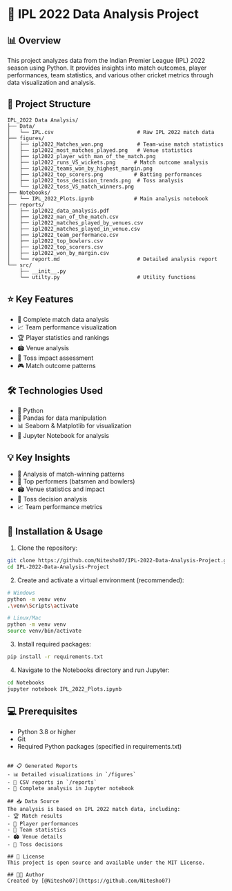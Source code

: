# 🏏 IPL 2022 Data Analysis Project

## 📊 Overview
This project analyzes data from the Indian Premier League (IPL) 2022 season using Python. It provides insights into match outcomes, player performances, team statistics, and various other cricket metrics through data visualization and analysis.

## 📁 Project Structure
```
IPL_2022 Data Analysis/
├── Data/
│   └── IPL.csv                           # Raw IPL 2022 match data
├── figures/
│   ├── ipl2022_Matches_won.png           # Team-wise match statistics
│   ├── ipl2022_most_matches_played.png   # Venue statistics
│   ├── ipl2022_player_with_man_of_the_match.png
│   ├── ipl2022_runs_VS_wickets.png      # Match outcome analysis
│   ├── ipl2022_teams_won_by_highest_margin.png
│   ├── ipl2022_top_scorers.png          # Batting performances
│   ├── ipl2022_toss_decision_trends.png  # Toss analysis
│   └── ipl2022_toss_VS_match_winners.png
├── Notebooks/
│   └── IPL_2022_Plots.ipynb             # Main analysis notebook
├── reports/
│   ├── ipl2022_data_analysis.pdf
│   ├── ipl2022_man_of_the_match.csv
│   ├── ipl2022_matches_played_by_venues.csv
│   ├── ipl2022_matches_played_in_venue.csv
│   ├── ipl2022_team_performance.csv
│   ├── ipl2022_top_bowlers.csv
│   ├── ipl2022_top_scorers.csv
│   ├── ipl2022_won_by_margin.csv
│   └── report.md                         # Detailed analysis report
└── src/
    ├── __init__.py
    └── utilty.py                         # Utility functions
```

## ⭐ Key Features
- 🎯 Complete match data analysis
- 📈 Team performance visualization
- 🏆 Player statistics and rankings
- 🏟️ Venue analysis
- 🎲 Toss impact assessment
- 🎮 Match outcome patterns

## 🛠️ Technologies Used
- 🐍 Python
- 🐼 Pandas for data manipulation
- 📊 Seaborn & Matplotlib for visualization
- 📓 Jupyter Notebook for analysis

## 💡 Key Insights
- 🎯 Analysis of match-winning patterns
- 🌟 Top performers (batsmen and bowlers)
- 🏟️ Venue statistics and impact
- 🎲 Toss decision analysis
- 📈 Team performance metrics

## 🚀 Installation & Usage
1. Clone the repository:
```bash
git clone https://github.com/Nitesho07/IPL-2022-Data-Analysis-Project.git
cd IPL-2022-Data-Analysis-Project
```

2. Create and activate a virtual environment (recommended):
```bash
# Windows
python -m venv venv
.\venv\Scripts\activate

# Linux/Mac
python -m venv venv
source venv/bin/activate
```

3. Install required packages:
```bash
pip install -r requirements.txt
```

4. Navigate to the Notebooks directory and run Jupyter:
```bash
cd Notebooks
jupyter notebook IPL_2022_Plots.ipynb
```

## 💻 Prerequisites
- Python 3.8 or higher
- Git
- Required Python packages (specified in requirements.txt)
```

## 📋 Generated Reports
- 📊 Detailed visualizations in `/figures`
- 📑 CSV reports in `/reports`
- 📒 Complete analysis in Jupyter notebook

## 📥 Data Source
The analysis is based on IPL 2022 match data, including:
- 🏆 Match results
- 🏃 Player performances
- 👥 Team statistics
- 🏟️ Venue details
- 🎲 Toss decisions

## 📜 License
This project is open source and available under the MIT License.

## 👨‍💻 Author
Created by [@Nitesho07](https://github.com/Nitesho07)

